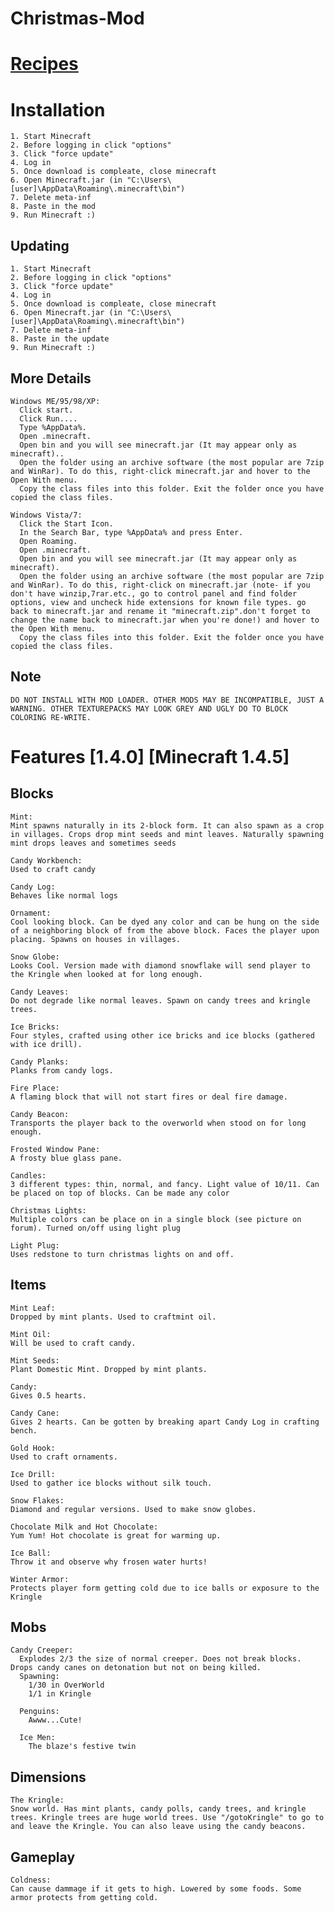 Christmas-Mod
=============

[Recipes](https://github.com/eekysam/Christmas-Mod/wiki/Recipes)
=============
  
Installation
=============
    1. Start Minecraft
    2. Before logging in click "options"
    3. Click "force update"
    4. Log in
    5. Once download is compleate, close minecraft
    6. Open Minecraft.jar (in "C:\Users\[user]\AppData\Roaming\.minecraft\bin")
    7. Delete meta-inf
    8. Paste in the mod
    9. Run Minecraft :)
    
  Updating
  ---------------------
  
    1. Start Minecraft
    2. Before logging in click "options"
    3. Click "force update"
    4. Log in
    5. Once download is compleate, close minecraft
    6. Open Minecraft.jar (in "C:\Users\[user]\AppData\Roaming\.minecraft\bin")
    7. Delete meta-inf
    8. Paste in the update
    9. Run Minecraft :)
    
  More Details
  ---------------------
    Windows ME/95/98/XP:
      Click start.
      Click Run....
      Type %AppData%.
      Open .minecraft.
      Open bin and you will see minecraft.jar (It may appear only as minecraft)..
      Open the folder using an archive software (the most popular are 7zip and WinRar). To do this, right-click minecraft.jar and hover to the Open With menu.
      Copy the class files into this folder. Exit the folder once you have copied the class files.
      
    Windows Vista/7:
      Click the Start Icon.
      In the Search Bar, type %AppData% and press Enter.
      Open Roaming.
      Open .minecraft.
      Open bin and you will see minecraft.jar (It may appear only as minecraft).
      Open the folder using an archive software (the most popular are 7zip and WinRar). To do this, right-click on minecraft.jar (note- if you don't have winzip,7rar.etc., go to control panel and find folder options, view and uncheck hide extensions for known file types. go back to minecraft.jar and rename it "minecraft.zip".don't forget to change the name back to minecraft.jar when you're done!) and hover to the Open With menu.
      Copy the class files into this folder. Exit the folder once you have copied the class files.
  Note
  ---------------------
    DO NOT INSTALL WITH MOD LOADER. OTHER MODS MAY BE INCOMPATIBLE, JUST A WARNING. OTHER TEXTUREPACKS MAY LOOK GREY AND UGLY DO TO BLOCK COLORING RE-WRITE.
  
Features [1.4.0] [Minecraft 1.4.5]
=============
  Blocks
  ---------------------
    Mint:
    Mint spawns naturally in its 2-block form. It can also spawn as a crop in villages. Crops drop mint seeds and mint leaves. Naturally spawning mint drops leaves and sometimes seeds

    Candy Workbench:
    Used to craft candy

    Candy Log:
    Behaves like normal logs

    Ornament:
    Cool looking block. Can be dyed any color and can be hung on the side of a neighboring block of from the above block. Faces the player upon placing. Spawns on houses in villages.

    Snow Globe:
    Looks Cool. Version made with diamond snowflake will send player to the Kringle when looked at for long enough.

    Candy Leaves:
    Do not degrade like normal leaves. Spawn on candy trees and kringle trees.

    Ice Bricks:
    Four styles, crafted using other ice bricks and ice blocks (gathered with ice drill).
    
    Candy Planks:
    Planks from candy logs.
    
    Fire Place:
    A flaming block that will not start fires or deal fire damage.
    
    Candy Beacon:
    Transports the player back to the overworld when stood on for long enough.
    
    Frosted Window Pane:
    A frosty blue glass pane.
    
    Candles:
    3 different types: thin, normal, and fancy. Light value of 10/11. Can be placed on top of blocks. Can be made any color
    
    Christmas Lights:
    Multiple colors can be place on in a single block (see picture on forum). Turned on/off using light plug
    
    Light Plug:
    Uses redstone to turn christmas lights on and off.
    

  Items
  ---------------------
    Mint Leaf:
    Dropped by mint plants. Used to craftmint oil.

    Mint Oil:
    Will be used to craft candy.

    Mint Seeds:
    Plant Domestic Mint. Dropped by mint plants.

    Candy:
    Gives 0.5 hearts.

    Candy Cane:
    Gives 2 hearts. Can be gotten by breaking apart Candy Log in crafting bench.

    Gold Hook:
    Used to craft ornaments.

    Ice Drill:
    Used to gather ice blocks without silk touch.
    
    Snow Flakes:
    Diamond and regular versions. Used to make snow globes.
    
    Chocolate Milk and Hot Chocolate:
    Yum Yum! Hot chocolate is great for warming up.
    
    Ice Ball:
    Throw it and observe why frosen water hurts!
    
    Winter Armor:
    Protects player form getting cold due to ice balls or exposure to the Kringle

  Mobs
  ---------------------
    Candy Creeper:
      Explodes 2/3 the size of normal creeper. Does not break blocks. Drops candy canes on detonation but not on being killed.
      Spawning:
        1/30 in OverWorld
        1/1 in Kringle
        
      Penguins:
        Awww...Cute!
        
      Ice Men:
        The blaze's festive twin

  Dimensions
  ---------------------
    The Kringle:
    Snow world. Has mint plants, candy polls, candy trees, and kringle trees. Kringle trees are huge world trees. Use "/gotoKringle" to go to and leave the Kringle. You can also leave using the candy beacons.
    
  Gameplay
  ---------------------
    Coldness:
    Can cause dammage if it gets to high. Lowered by some foods. Some armor protects from getting cold.
